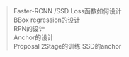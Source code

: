 > Faster-RCNN /SSD
> Loss函数如何设计  
> BBox regression的设计  
> RPN的设计  
> Anchor的设计  
> Proposal
> 2Stage的训练
> SSD的anchor
> 


